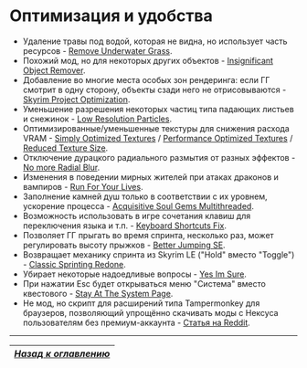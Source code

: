 # Оптимизация и удобства

+ Удаление травы под водой, которая не видна, но использует часть ресурсов - [Remove Underwater Grass](https://www.nexusmods.com/skyrimspecialedition/mods/8734).
+ Похожий мод, но для некоторых других объектов - [Insignificant Object Remover](https://www.nexusmods.com/skyrimspecialedition/mods/3354).
+ Добавление во многие места особых зон рендеринга: если ГГ смотрит в одну сторону, объекты сзади него не отрисовываются - [Skyrim Project Optimization](https://www.nexusmods.com/skyrimspecialedition/mods/14084).
+ Уменьшение разрешения некоторых частиц типа падающих листьев и снежинок - [Low Resolution Particles](https://www.nexusmods.com/skyrimspecialedition/mods/2388).
+ Оптимизированные/уменьшенные текстуры для снижения расхода VRAM - [Simply Optimized Textures](https://www.nexusmods.com/skyrimspecialedition/mods/3858) / [Performance Optimized Textures](https://www.nexusmods.com/skyrimspecialedition/mods/21166) / [Reduced Texture Size](https://www.nexusmods.com/skyrimspecialedition/mods/2865/).
+ Отключение дурацкого радиального размытия от разных эффектов - [No more Radial Blur](https://www.nexusmods.com/skyrimspecialedition/mods/1265).
+ Изменения в поведении мирных жителей при атаках драконов и вампиров - [Run For Your Lives](https://www.nexusmods.com/skyrimspecialedition/mods/2272).
+ Заполнение камней душ только в соответствии с их уровнем, ускорение процесса - [Acquisitive Soul Gems Multithreaded](https://www.nexusmods.com/skyrimspecialedition/mods/1469).
+ Возможность использовать в игре сочетания клавиш для переключения языка и т.п. - [Keyboard Shortcuts Fix](https://www.nexusmods.com/skyrimspecialedition/mods/3620).
+ Позволяет ГГ прыгать во время спринта, несколько раз, может регулировать высоту прыжков - [Better Jumping SE](https://www.nexusmods.com/skyrimspecialedition/mods/18967).
+ Возвращает механику спринта из Skyrim LE ("Hold" вместо "Toggle") - [Classic Sprinting Redone](https://www.nexusmods.com/skyrimspecialedition/mods/20166).
+ Убирает некоторые надоедливые вопросы - [Yes Im Sure](https://www.nexusmods.com/skyrimspecialedition/mods/24898).
+ При нажатии Esc будет открываться меню "Система" вместо квестового - [Stay At The System Page](https://www.nexusmods.com/skyrimspecialedition/mods/19832).
+ Не мод, но скрипт для расширений типа Tampermonkey для браузеров, позволяющий упрощённо скачивать моды с Нексуса пользователям без премиум-аккаунта - [Статья на Reddit](https://www.reddit.com/r/nexusmods/comments/eb726i/release_nonpremium_users_download_redirect_bypass).

------

|[*Назад к оглавлению*](../01_Оглавление.md)|
|:---:|
